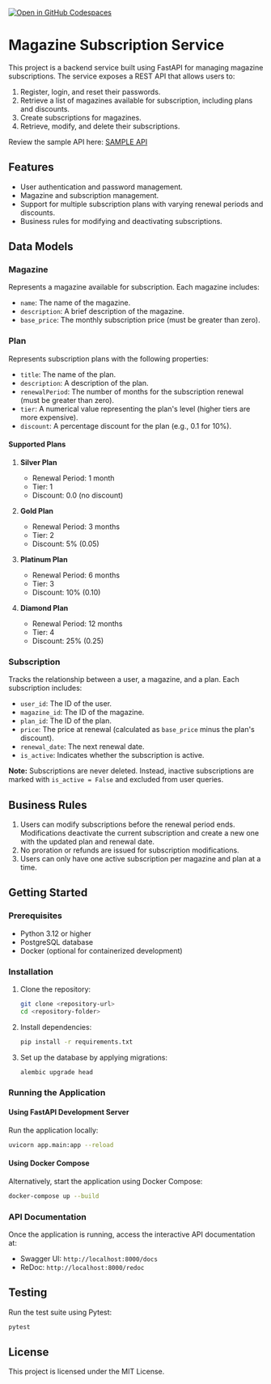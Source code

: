 [![Open in GitHub Codespaces](https://github.com/codespaces/badge.svg)](https://codespaces.new/crowdbotics-research-projects/context-cohort-02)

# Magazine Subscription Service

This project is a backend service built using FastAPI for managing magazine subscriptions. The service exposes a REST API that allows users to:

1. Register, login, and reset their passwords.
2. Retrieve a list of magazines available for subscription, including plans and discounts.
3. Create subscriptions for magazines.
4. Retrieve, modify, and delete their subscriptions.

Review the sample API here: [SAMPLE API](https://crowdboticsresearch-app-service.azurewebsites.net/docs#/)

## Features

- User authentication and password management.
- Magazine and subscription management.
- Support for multiple subscription plans with varying renewal periods and discounts.
- Business rules for modifying and deactivating subscriptions.

## Data Models

### Magazine

Represents a magazine available for subscription. Each magazine includes:

- `name`: The name of the magazine.
- `description`: A brief description of the magazine.
- `base_price`: The monthly subscription price (must be greater than zero).

### Plan

Represents subscription plans with the following properties:

- `title`: The name of the plan.
- `description`: A description of the plan.
- `renewalPeriod`: The number of months for the subscription renewal (must be greater than zero).
- `tier`: A numerical value representing the plan's level (higher tiers are more expensive).
- `discount`: A percentage discount for the plan (e.g., 0.1 for 10%).

#### Supported Plans

1. **Silver Plan**
   - Renewal Period: 1 month
   - Tier: 1
   - Discount: 0.0 (no discount)

2. **Gold Plan**
   - Renewal Period: 3 months
   - Tier: 2
   - Discount: 5% (0.05)

3. **Platinum Plan**
   - Renewal Period: 6 months
   - Tier: 3
   - Discount: 10% (0.10)

4. **Diamond Plan**
   - Renewal Period: 12 months
   - Tier: 4
   - Discount: 25% (0.25)

### Subscription

Tracks the relationship between a user, a magazine, and a plan. Each subscription includes:

- `user_id`: The ID of the user.
- `magazine_id`: The ID of the magazine.
- `plan_id`: The ID of the plan.
- `price`: The price at renewal (calculated as `base_price` minus the plan's discount).
- `renewal_date`: The next renewal date.
- `is_active`: Indicates whether the subscription is active.

**Note:** Subscriptions are never deleted. Instead, inactive subscriptions are marked with `is_active = False` and excluded from user queries.

## Business Rules

1. Users can modify subscriptions before the renewal period ends. Modifications deactivate the current subscription and create a new one with the updated plan and renewal date.
2. No proration or refunds are issued for subscription modifications.
3. Users can only have one active subscription per magazine and plan at a time.

## Getting Started

### Prerequisites

- Python 3.12 or higher
- PostgreSQL database
- Docker (optional for containerized development)

### Installation

1. Clone the repository:

   ```sh
   git clone <repository-url>
   cd <repository-folder>
   ```

2. Install dependencies:

   ```sh
   pip install -r requirements.txt
   ```

3. Set up the database by applying migrations:

   ```sh
   alembic upgrade head
   ```

### Running the Application

#### Using FastAPI Development Server

Run the application locally:

```sh
uvicorn app.main:app --reload
```

#### Using Docker Compose

Alternatively, start the application using Docker Compose:

```sh
docker-compose up --build
```

### API Documentation

Once the application is running, access the interactive API documentation at:

- Swagger UI: `http://localhost:8000/docs`
- ReDoc: `http://localhost:8000/redoc`

## Testing

Run the test suite using Pytest:

```sh
pytest
```

## License

This project is licensed under the MIT License.
